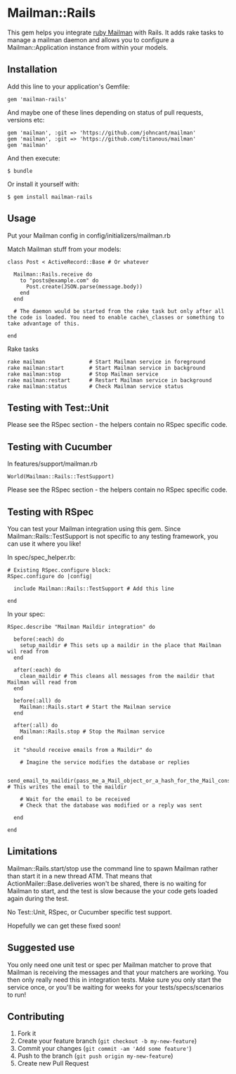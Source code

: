 # Mailman::Rails

This gem helps you integrate <a href="https://github.com/titanous/mailman">ruby Mailman</a> with Rails. It adds rake tasks to manage a mailman daemon and allows you to configure a Mailman::Application instance from within your models.

## Installation

Add this line to your application's Gemfile:

    gem 'mailman-rails'

And maybe one of these lines depending on status of pull requests, versions etc:

    gem 'mailman', :git => 'https://github.com/johncant/mailman'
    gem 'mailman', :git => 'https://github.com/titanous/mailman'
    gem 'mailman'

And then execute:

    $ bundle

Or install it yourself with:

    $ gem install mailman-rails

## Usage

Put your Mailman config in config/initializers/mailman.rb

Match Mailman stuff from your models:
```
class Post < ActiveRecord::Base # Or whatever

  Mailman::Rails.receive do
    to "posts@example.com" do
      Post.create(JSON.parse(message.body))
    end
  end

  # The daemon would be started from the rake task but only after all the code is loaded. You need to enable cache\_classes or something to take advantage of this.

end
```

Rake tasks
```
rake mailman              # Start Mailman service in foreground
rake mailman:start        # Start Mailman service in background
rake mailman:stop         # Stop Mailman service
rake mailman:restart      # Restart Mailman service in background
rake mailman:status       # Check Mailman service status
```

## Testing with Test::Unit

Please see the RSpec section - the helpers contain no RSpec specific code.

## Testing with Cucumber

In features/support/mailman.rb
```
World(Mailman::Rails::TestSupport)
```

Please see the RSpec section - the helpers contain no RSpec specific code.

## Testing with RSpec

You can test your Mailman integration using this gem. Since Mailman::Rails::TestSupport is not specific to any testing framework, you can use it where you like!

In spec/spec\_helper.rb:
```
# Existing RSpec.configure block:
RSpec.configure do |config|

  include Mailman::Rails::TestSupport # Add this line

end
```

In your spec:
```
RSpec.describe "Mailman Maildir integration" do

  before(:each) do
    setup_maildir # This sets up a maildir in the place that Mailman wil read from
  end

  after(:each) do
    clean_maildir # This cleans all messages from the maildir that Mailman will read from
  end

  before(:all) do
    Mailman::Rails.start # Start the Mailman service
  end

  after(:all) do
    Mailman::Rails.stop # Stop the Mailman service
  end

  it "should receive emails from a Maildir" do

    # Imagine the service modifies the database or replies

    send_email_to_maildir(pass_me_a_Mail_object_or_a_hash_for_the_Mail_constructor) # This writes the email to the maildir

    # Wait for the email to be received
    # Check that the database was modified or a reply was sent

  end

end
```

## Limitations

Mailman::Rails.start/stop use the command line to spawn Mailman rather than start it in a new thread ATM. That means that ActionMailer::Base.deliveries won't be shared, there is no waiting for Mailman to start, and the test is slow because the your code gets loaded again during the test.

No Test::Unit, RSpec, or Cucumber specific test support.

Hopefully we can get these fixed soon!

## Suggested use

You only need one unit test or spec per Mailman matcher to prove that Mailman is receiving the messages and that your matchers are working. You then only really need this in integration tests. Make sure you only start the service once, or you'll be waiting for weeks for your tests/specs/scenarios to run!

## Contributing

1. Fork it
2. Create your feature branch (`git checkout -b my-new-feature`)
3. Commit your changes (`git commit -am 'Add some feature'`)
4. Push to the branch (`git push origin my-new-feature`)
5. Create new Pull Request
